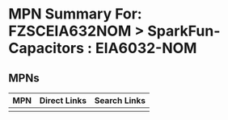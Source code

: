 



# MPN Summary For: FZSCEIA632NOM > SparkFun-Capacitors : EIA6032-NOM

## MPNs
  

|MPN|Direct Links|Search Links|
| :--- | :--- | :--- |
||||
